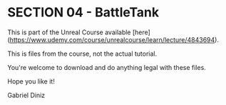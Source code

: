 # SECTION 04 - BattleTank

This is part of the Unreal Course available [here] (https://www.udemy.com/course/unrealcourse/learn/lecture/4843694).

This is files from the course, not the actual tutorial.

You're welcome to download and do anything legal with these files.

Hope you like it!

Gabriel Diniz
